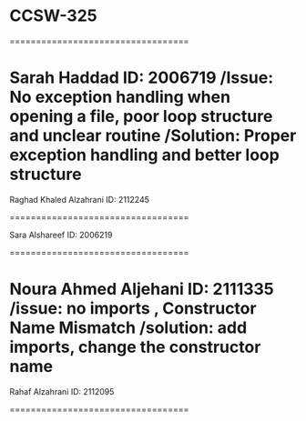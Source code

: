 # CCSW-325

==================================

Sarah Haddad 
ID: 2006719
/Issue: No exception handling when opening a file, poor loop structure and unclear routine
/Solution: Proper exception handling and better loop structure
==================================

Raghad Khaled Alzahrani
ID: 2112245

==================================

Sara Alshareef
ID: 2006219

==================================

Noura Ahmed Aljehani
ID: 2111335
/issue: no imports , Constructor Name Mismatch
/solution: add imports, change the constructor name
==================================

Rahaf Alzahrani 
ID: 2112095

==================================
